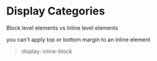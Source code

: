 # Display Categories

Block level elements vs Inline level elements

you can't apply top or bottom margin to an inline element

> display: inline-block
